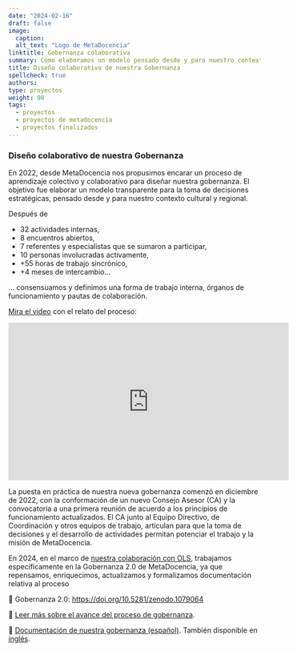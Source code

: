```yaml
---
date: "2024-02-16"
draft: false
image:
  caption: 
  alt_text: "Logo de MetaDocencia"
linktitle: Gobernanza colaborativa
summary: Cómo elaboramos un modelo pensado desde y para nuestro contexto cultural y regional. 
title: Diseño colaborativo de nuestra Gobernanza
spellcheck: true
authors: 
type: proyectos
weight: 90
tags:
  - proyectos
  - proyectos de metadocencia
  - proyectos finalizados
---
```


###  Diseño colaborativo de nuestra Gobernanza
En 2022, desde MetaDocencia nos propusimos encarar un proceso de aprendizaje colectivo y colaborativo para diseñar nuestra gobernanza. El objetivo fue elaborar un modelo transparente para la toma de decisiones estratégicas, pensado desde y para nuestro contexto cultural y regional. 

Después de 
- 32 actividades internas,
- 8 encuentros abiertos,
- 7 referentes y especialistas que se sumaron a participar,
- 10 personas involucradas activamente,
- +55 horas de trabajo sincrónico,
- +4 meses de intercambio…

… consensuamos y definimos una forma de trabajo interna, órganos de funcionamiento y pautas de colaboración. 

[Mira el video](https://youtube.com/watch?v=02NLFbEwgmQ&feature=shares) con el relato del proceso:

<iframe width="560" height="315" src="https://www.youtube.com/embed/02NLFbEwgmQ" title="YouTube video player" frameborder="0" allow="accelerometer; autoplay; clipboard-write; encrypted-media; gyroscope; picture-in-picture; web-share" allowfullscreen></iframe>

La puesta en práctica de nuestra nueva gobernanza comenzó en diciembre de 2022, con la conformación de un nuevo Consejo Asesor (CA) y la convocatoria a una primera reunión de acuerdo a los principios de funcionamiento actualizados. El CA junto al Equipo Directivo, de Coordinación y otros equipos de trabajo, articulan para que la toma de decisiones y el desarrollo de actividades permitan potenciar el trabajo y la misión de MetaDocencia.

En 2024, en el marco de [nuestra colaboración con OLS](https://www.metadocencia.org/post/ols8/), trabajamos específicamente en la Gobernanza 2.0 de MetaDocencia, ya que repensamos, enriquecimos, actualizamos y formalizamos documentación relativa al proceso 

🔗 Gobernanza 2.0: https://doi.org/10.5281/zenodo.1079064

🔗 [Leer más sobre el avance del proceso de gobernanza](https://zenodo.org/record/7392334#.Y7gW6XaZNPY).

🔗 [Documentación de nuestra gobernanza (español)](https://zenodo.org/record/7398893#.Y7gW1HaZNPY). También disponible en [inglés](https://zenodo.org/record/7399003#.Y7gfDnaZNPZ).


